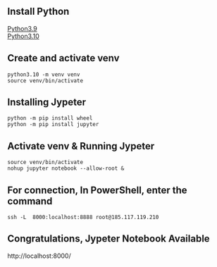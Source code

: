 ## Install Python
[Python3.9](https://github.com/6a16ec/instructions/tree/main/python3.9) <br />
[Python3.10](https://github.com/6a16ec/instructions/tree/main/python3.10)

## Create and activate venv
```
python3.10 -m venv venv
source venv/bin/activate
```

## Installing Jypeter
```
python -m pip install wheel
python -m pip install jupyter
```

## Activate venv & Running Jypeter
```
source venv/bin/activate
nohup jupyter notebook --allow-root &
```

## For connection, In PowerShell, enter the command
```
ssh -L  8000:localhost:8888 root@185.117.119.210
```

## Congratulations, Jypeter Notebook Available
http://localhost:8000/
